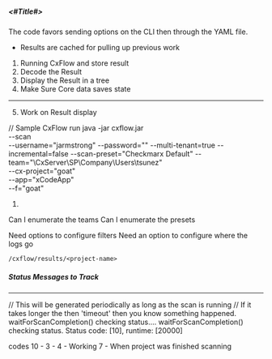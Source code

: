 #####  <#Title#>

The code favors sending options on the CLI then through the YAML file.

- Results are cached for pulling up previous work


1. Running CxFlow and store result
2. Decode the Result
3. Display the Result in a tree
4. Make Sure Core data saves state
---
5. Work on Result display



// Sample CxFlow run
java -jar cxflow.jar \
            --scan \
            --username="jarmstrong"
            --password=""
            --multi-tenant=true
            --incremental=false
            --scan-preset="Checkmarx Default"
            --team="\CxServer\SP\Company\Users\tsunez" \
            --cx-project="goat" \
            --app="xCodeApp" \
            --f="goat"


1. 
Can I enumerate the teams
Can I enumerate the presets


Need options to configure filters
Need an option to configure where the logs go

    /cxflow/results/<project-name>




##### Status Messages to Track
---

// This will be generated periodically as long as the scan is running
// If it takes longer the then 'timeout' then you know something happened.
waitForScanCompletion() checking status....
waitForScanCompletion() checking status. Status code: [10], runtime: [20000]

codes
 10 -
   3 - 
   4 - Working
   7 - When project was finished scanning
  

